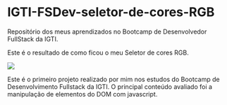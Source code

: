# IGTI-FSDev-seletor-de-cores-RGB

Repositório dos meus aprendizados no Bootcamp de Desenvolvedor FullStack da IGTI.

Este é o resultado de como ficou o meu Seletor de cores RGB.

![](/Content/img1.png)

Este é o primeiro projeto realizado por mim nos estudos do Bootcamp de Desenvolvimento Fullstack da IGTI.
O principal conteúdo avaliado foi a manipulação de elementos do DOM com javascript.
